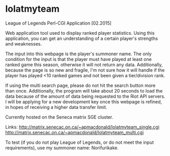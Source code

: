 # lolatmyteam
League of Legends Perl-CGI Application [02.2015]

Web application tool used to display ranked player statistics. Using this application, you can get an understanding of a certain player's strengths and weaknesses.

The input into this webpage is the player's summoner name. The only condition for the input is that the player must have played at least one ranked game this season, otherwise it will not return any data. Additionally, because the page is so new and fragile, I'm not sure how it will handle if the player has played <10 ranked games and not been given a tier/division rank.

If using the multi search page, please do not hit the search button more than once. Additionally, the program will take about 20 seconds to load the data because of the amount of data being requested to the Riot API servers. I will be applying for a new development key once this webpage is refined, in hopes of receiving a higher data transfer limit.

Currently hosted on the Seneca matrix SGE cluster.

Links:
http://matrix.senecac.on.ca/~apmacdonald/lolatmyteam_single.cgi
http://matrix.senecac.on.ca/~apmacdonald/lolatmyteam_multi.cgi

To test (if you do not play League of Legends, or do not meet the input requirements), use my summoner name: Norifurikake.
